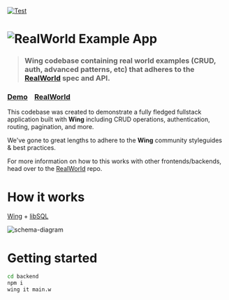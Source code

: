 [![Test](https://github.com/meirdev/realworld-example-winglang/actions/workflows/tests.yml/badge.svg)](https://github.com/meirdev/realworld-example-winglang/actions/workflows/tests.yml)

# ![RealWorld Example App](logo.png)

> ### Wing codebase containing real world examples (CRUD, auth, advanced patterns, etc) that adheres to the [RealWorld](https://github.com/gothinkster/realworld) spec and API.


### [Demo](https://demo.realworld.io/)&nbsp;&nbsp;&nbsp;&nbsp;[RealWorld](https://github.com/gothinkster/realworld)


This codebase was created to demonstrate a fully fledged fullstack application built with **Wing** including CRUD operations, authentication, routing, pagination, and more.

We've gone to great lengths to adhere to the **Wing** community styleguides & best practices.

For more information on how to this works with other frontends/backends, head over to the [RealWorld](https://github.com/gothinkster/realworld) repo.


# How it works

[Wing](https://www.winglang.io/) + [libSQL](https://docs.turso.tech/libsql)

![schema-diagram](./schema.svg)

# Getting started


```sh
cd backend
npm i
wing it main.w
```
